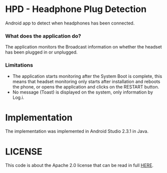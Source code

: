 # HPD - Headphone Plug Detection
Android app to detect when headphones has been connected.

### What does the application do?

The application monitors the Broadcast information on whether the headset has been plugged in or unplugged.

### Limitations

- The application starts monitoring after the System Boot is complete, this means that headset monitoring only starts after installation and reboots the phone, or opens the application and clicks on the RESTART button.
- No message (Toast) is displayed on the system, only information by Log.i.

# Implementation
The implementation was implemented in Android Studio 2.3.1 in Java.

# LICENSE
This code is about the Apache 2.0 license that can be read in full [HERE](LICENSE).
